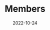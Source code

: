 ---
title: Members
date: 2022-10-24

type: landing

sections:
  - block: people
    content:
      title: Meet the Team
      # Choose which groups/teams of users to display.
      #   Edit `user_groups` in each user's profile to add them to one or more of these groups.
      user_groups:
          - Principal Investigator
          - Postdoctoral Researcher
          - Graduate Students
          - Alumni
      sort_by: Params.last_name
      sort_ascending: true
    design:
      show_interests: false
      show_organizations: true
      show_role: true
      show_social: true
---